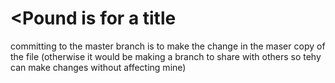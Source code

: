 # <Pound is for a title
committing to the master branch is to make the change in the maser copy of the file (otherwise it would be making a branch to share with others so tehy can make changes without affecting mine)
